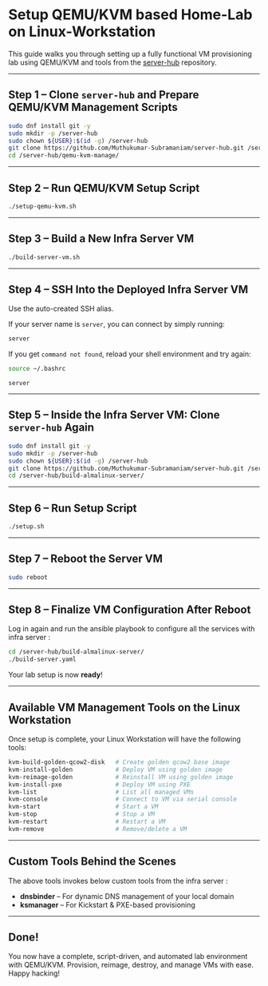 # Setup QEMU/KVM based Home-Lab on Linux-Workstation

This guide walks you through setting up a fully functional VM provisioning lab using QEMU/KVM and tools from the [server-hub](https://github.com/Muthukumar-Subramaniam/server-hub) repository.

---

## Step 1 – Clone `server-hub` and Prepare QEMU/KVM Management Scripts

```bash
sudo dnf install git -y
sudo mkdir -p /server-hub
sudo chown ${USER}:$(id -g) /server-hub
git clone https://github.com/Muthukumar-Subramaniam/server-hub.git /server-hub
cd /server-hub/qemu-kvm-manage/
```

---

## Step 2 – Run QEMU/KVM Setup Script

```bash
./setup-qemu-kvm.sh
```

---

## Step 3 – Build a New Infra Server VM

```bash
./build-server-vm.sh
```

---

## Step 4 – SSH Into the Deployed Infra Server VM

Use the auto-created SSH alias.

If your server name is `server`, you can connect by simply running:

```bash
server
```

If you get `command not found`, reload your shell environment and try again:

```bash
source ~/.bashrc
```
```
server
```

---

## Step 5 – Inside the Infra Server VM: Clone `server-hub` Again

```bash
sudo dnf install git -y
sudo mkdir -p /server-hub
sudo chown ${USER}:$(id -g) /server-hub
git clone https://github.com/Muthukumar-Subramaniam/server-hub.git /server-hub
cd /server-hub/build-almalinux-server/
```

---

## Step 6 – Run Setup Script

```bash
./setup.sh
```

---

## Step 7 – Reboot the Server VM

```bash
sudo reboot
```

---

## Step 8 – Finalize VM Configuration After Reboot

Log in again and run the ansible playbook to configure all the services with infra server :

```bash
cd /server-hub/build-almalinux-server/
./build-server.yaml
```

Your lab setup is now **ready**!

---

## Available VM Management Tools on the Linux Workstation

Once setup is complete, your Linux Workstation will have the following tools:

```bash
kvm-build-golden-qcow2-disk   # Create golden qcow2 base image
kvm-install-golden            # Deploy VM using golden image
kvm-reimage-golden            # Reinstall VM using golden image
kvm-install-pxe               # Deploy VM using PXE
kvm-list                      # List all managed VMs
kvm-console                   # Connect to VM via serial console
kvm-start                     # Start a VM
kvm-stop                      # Stop a VM
kvm-restart                   # Restart a VM
kvm-remove                    # Remove/delete a VM
```

---

## Custom Tools Behind the Scenes

The above tools invokes below custom tools from the infra server :

- **dnsbinder** – For dynamic DNS management of your local domain
- **ksmanager** – For Kickstart & PXE-based provisioning

---

## Done!

You now have a complete, script-driven, and automated lab environment with QEMU/KVM.
Provision, reimage, destroy, and manage VMs with ease. Happy hacking!
